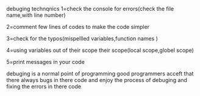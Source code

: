 debuging technqnics
1=check the console for errors(check the file name,with line number)

2=comment few lines of codes to make the code simpler

3=check for the typos(mispellled variables,function names )

4=using variables out of their scope their scope(local scope,globel scope)

5=print messages in your code

debuging is a normal point of programming good programmers acceft that there always bugs in there code and enjoy the process of debuging and fixing the errors in there code










